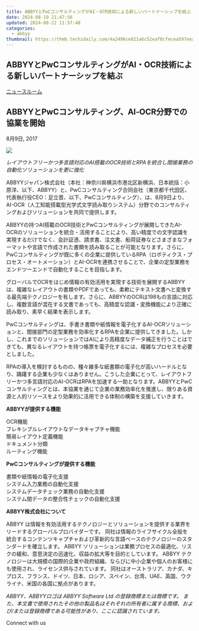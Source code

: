 ```yaml
---
title: ABBYYとPwCコンサルティングがAI・OCR技術による新しいパートナーシップを結ぶ
date: 2024-08-19 21:47:56
updated: 2024-08-22 11:57:48
categories:
  - abbyy
thumbnail: https://thmb.techidaily.com/4a2496ce821a6c52eaf0cfecea597eea88a88766153a92e1f9e8401a4428c9fb.jpg
---
```


## ABBYYとPwCコンサルティングがAI・OCR技術による新しいパートナーシップを結ぶ

[ニュースルーム](https://tools.techidaily.com/abbyy/products/)

## ABBYYとPwCコンサルティング、AI‐OCR分野での協業を開始

8月9日, 2017

![](https://content.abbyy.com/-/media/project/abbyy/abbyy/branchtemplates/shutterstock_1272462163_1296-x-729.jpg?h=729&iar=0&w=1296)

_レイアウトフリーかつ多言語対応のAI搭載のOCR技術とRPAを統合し間接業務の自動化ソリューションを更に強化_

ABBYYジャパン株式会社（本社：神奈川県横浜市港北区新横浜、日本統括：小原洋、以下、ABBYY）と、PwCコンサルティング合同会社（東京都千代田区、代表執行役CEO：足立晋、以下、PwCコンサルティング）、は、8月9日より、AI-OCR（人工知能搭載型光学式文字読み取りシステム）分野でのコンサルティングおよびソリューションを共同で提供します。

ABBYYの持つAI搭載のOCR技術とPwCコンサルティングが展開してきたAI-OCRのソリューションを統合・活用することにより、高い精度での文字認識を実現するだけでなく、会計証憑、請求書、注文書、船荷証券などさまざまなフォーマットや言語で作成された書類を読み取ることが可能となります。さらに、PwCコンサルティングが既に多くの企業に提供しているRPA（ロボティクス・プロセス・オートメーション）とAI-OCRを連携させることで、企業の定型業務をエンドツーエンドで自動化することを目指します。

グローバルでOCRをはじめ情報の有効活用を実現する技術を展開するABBYYは、複雑なレイアウトの書類やPDFであっても、柔軟にテキスト文書へと変換する最先端テクノロジーを有します。さらに、ABBYYのOCRは198もの言語に対応し、複数言語が混在する文書であっても、高精度な認識・変換機能により正確に読み取り、素早く結果を表示します。

PwCコンサルティングは、手書き書類や紙情報を電子化するAI-OCRソリューションと、間接部門の定型業務を効率化するRPAを企業に提供してきました。しかし、これまでのソリューションではAIにより高精度なデータ補正を行うことはできても、異なるレイアウトを持つ帳票を電子化するには、複雑なプロセスを必要としました。

RPAの導入を検討するものの、種々雑多な紙書類の電子化が高いハードルとなり、躊躇する企業も少なくはありません。こうした企業にとって、レイアウトフリーかつ多言語対応のAI-OCRはRPAを加速する一助となります。ABBYYとPwCコンサルティングとは、本協業を通じて企業の業務効率化を推進し、限りある資源と人的リソースをより効果的に活用できる体制の構築を支援していきます。

**ABBYYが提供する機能**

OCR機能  
フレキシブルレイアウトなデータキャプチャ機能  
簡易レイアウト定義機能  
ドキュメント分類  
ルーティング機能

**PwCコンサルティングが提供する機能**

書類や紙情報の電子化支援  
システム入力業務の自動化支援  
システムデータチェック業務の自動化支援  
システム間データの整合性チェックの自動化支援

**ABBYY株式会社について** 

ABBYY は情報を有効活用するテクノロジーとソリューションを提供する業界をリードするグローバルプロバイダーです。 同社は情報のライフサイクル全般を統合するコンテンツキャプチャおよび革新的な言語ベースのテクノロジーのスタンダードを確立します。 ABBYY ソリューションは業務プロセスの最適化、リスクの緩和、意思決定の迅速化、収益の拡大等を目的としています。 ABBYY テクノロジーは大規模の国際的企業や政府組織、ならびに中小企業や個人のお客様にも使用され、ライセンス供与されています。 同社はオーストラリア、カナダ、キプロス、フランス、ドイツ、日本、ロシア、スペイン、台湾、UAE、英国、ウクライナ、米国の各国に拠点があります。

_ABBYY、ABBYYロゴは ABBYY Software Ltd の登録商標または商標です。 また、本文書で使用されたその他の製品名はそれぞれの所有者に属する商標、および/または登録商標である可能性があり、ここに認識されています。_

Connect with us

<ins class="adsbygoogle"
     style="display:block"
     data-ad-format="autorelaxed"
     data-ad-client="ca-pub-7571918770474297"
     data-ad-slot="1223367746"></ins>



<ins class="adsbygoogle"
     style="display:block"
     data-ad-client="ca-pub-7571918770474297"
     data-ad-slot="8358498916"
     data-ad-format="auto"
     data-full-width-responsive="true"></ins>
